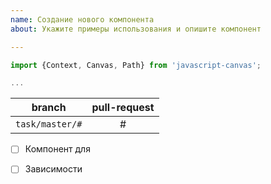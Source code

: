```yaml
---
name: Создание нового компонента
about: Укажите примеры использования и опишите компонент

---
```


```js
import {Context, Canvas, Path} from 'javascript-canvas';

...
```

|       branch      | pull-request |
| :---------------: | :----------: |
| `task/master/#`   | #            |

- [ ] Компонент для
- [ ] Зависимости

